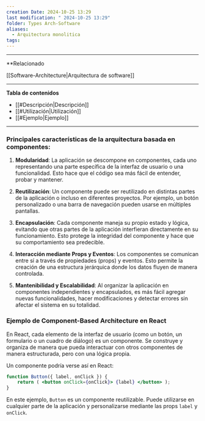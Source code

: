```yaml
---
creation Date: 2024-10-25 13:29
last modification: " 2024-10-25 13:29"
folder: Types Arch-Software
aliases:
  - Arquitectura monolitica
tags:
---
```

___
**Relacionado

[[Software-Architecture|Arquitectura de software]]
___
**Tabla de contenidos**

- [[#Descripción|Descripción]]
- [[#Utilización|Utilización]]
- [[#Ejemplo|Ejemplo]]

___
### Principales características de la arquitectura basada en componentes:

1. **Modularidad**: La aplicación se descompone en componentes, cada uno representando una parte específica de la interfaz de usuario o una funcionalidad. Esto hace que el código sea más fácil de entender, probar y mantener.
    
2. **Reutilización**: Un componente puede ser reutilizado en distintas partes de la aplicación o incluso en diferentes proyectos. Por ejemplo, un botón personalizado o una barra de navegación pueden usarse en múltiples pantallas.
    
3. **Encapsulación**: Cada componente maneja su propio estado y lógica, evitando que otras partes de la aplicación interfieran directamente en su funcionamiento. Esto protege la integridad del componente y hace que su comportamiento sea predecible.
    
4. **Interacción mediante Props y Eventos**: Los componentes se comunican entre sí a través de propiedades (props) y eventos. Esto permite la creación de una estructura jerárquica donde los datos fluyen de manera controlada.
    
5. **Mantenibilidad y Escalabilidad**: Al organizar la aplicación en componentes independientes y encapsulados, es más fácil agregar nuevas funcionalidades, hacer modificaciones y detectar errores sin afectar el sistema en su totalidad.
    

### Ejemplo de Component-Based Architecture en React

En React, cada elemento de la interfaz de usuario (como un botón, un formulario o un cuadro de diálogo) es un componente. Se construye y organiza de manera que pueda interactuar con otros componentes de manera estructurada, pero con una lógica propia.

Un componente podría verse así en React:

```jsx
function Button({ label, onClick }) {
	return ( <button onClick={onClick}> {label} </button> );
}
```

En este ejemplo, `Button` es un componente reutilizable. Puede utilizarse en cualquier parte de la aplicación y personalizarse mediante las props `label` y `onClick`.
